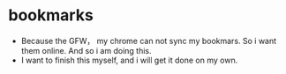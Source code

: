 # bookmarks
- Because the GFW， my chrome can not sync my bookmars. So i want them online. And so i am doing this.
- I want to finish this myself, and i will get it done on my own.